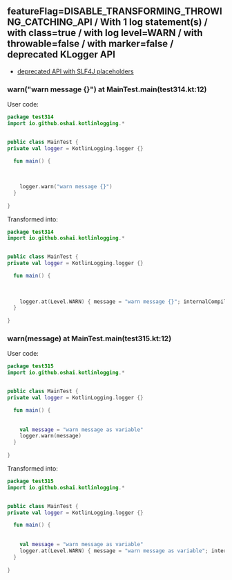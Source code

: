 ## featureFlag=DISABLE_TRANSFORMING_THROWING_CATCHING_API / With 1 log statement(s) / with class=true / with log level=WARN / with throwable=false / with marker=false / deprecated KLogger API

* [deprecated API with SLF4J placeholders](deprecated-slf4j-placeholders.md)

###  warn("warn message {}") at MainTest.main(test314.kt:12)

User code:
```kotlin
package test314
import io.github.oshai.kotlinlogging.*


public class MainTest {
private val logger = KotlinLogging.logger {}

  fun main() {
    
    
    
    logger.warn("warn message {}")
  }
  
}


```
  
Transformed into:
```kotlin
package test314
import io.github.oshai.kotlinlogging.*


public class MainTest {
private val logger = KotlinLogging.logger {}

  fun main() {
    
    
    
    logger.at(Level.WARN) { message = "warn message {}"; internalCompilerData = KLoggingEventBuilder.InternalCompilerData(messageTemplate = ""warn message {}"", className = "test314.MainTest", methodName = "main", fileName = "test314.kt", lineNumber = 12)
  }
  
}


```

###  warn(message) at MainTest.main(test315.kt:12)

User code:
```kotlin
package test315
import io.github.oshai.kotlinlogging.*


public class MainTest {
private val logger = KotlinLogging.logger {}

  fun main() {
    
    
    val message = "warn message as variable"
    logger.warn(message)
  }
  
}


```
  
Transformed into:
```kotlin
package test315
import io.github.oshai.kotlinlogging.*


public class MainTest {
private val logger = KotlinLogging.logger {}

  fun main() {
    
    
    val message = "warn message as variable"
    logger.at(Level.WARN) { message = "warn message as variable"; internalCompilerData = KLoggingEventBuilder.InternalCompilerData(messageTemplate = "message", className = "test315.MainTest", methodName = "main", fileName = "test315.kt", lineNumber = 12)
  }
  
}


```
